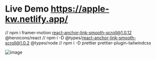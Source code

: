 # Live Demo https://apple-kw.netlify.app/

// npm i framer-motion react-anchor-link-smooth-scroll@1.0.12 @heroicons/react
// npm i -D @types/react-anchor-link-smooth-scroll@1.0.2 @types/node
// npm i -D prettier prettier-plugin-tailwindcss

![image](https://github.com/KanchanaSW/apple-site/assets/63831506/ec766ab1-d2c1-4a20-afd3-14b67f6a877c)




